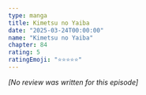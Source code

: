```yaml
---
type: manga
title: Kimetsu no Yaiba
date: "2025-03-24T00:00:00"
name: "Kimetsu no Yaiba"
chapter: 84
rating: 5
ratingEmoji: "⭐️⭐️⭐️⭐️⭐️"
---
```


_[No review was written for this episode]_